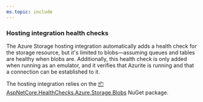 ```yaml
---
ms.topic: include
---
```


### Hosting integration health checks

The Azure Storage hosting integration automatically adds a health check for the storage resource, but it's limited to blobs—assuming queues and tables are healthy when blobs are. Additionally, this health check is only added when running as an emulator, and it verifies that Azurite is running and that a connection can be established to it.

The hosting integration relies on the [📦 AspNetCore.HealthChecks.Azure.Storage.Blobs](https://www.nuget.org/packages/AspNetCore.HealthChecks.Azure.Storage.Blobs) NuGet package.
